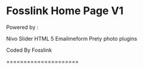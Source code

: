 Fosslink Home Page V1 
=====================

Powered by : 

  Nivo Slider
  HTML 5
  Emailmeform 
  Prety photo plugins

Coded By Fosslink

=====================
